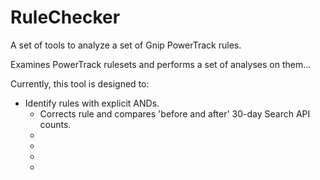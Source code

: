 RuleChecker
===========

A set of tools to analyze a set of Gnip PowerTrack rules.

Examines PowerTrack rulesets and performs a set of analyses on them...

Currently, this tool is designed to:
* Identify rules with explicit ANDs.
    * Corrects rule and compares 'before and after' 30-day Search API counts.
    * 
    * 
    * 
    * 
